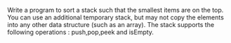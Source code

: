Write a program to sort a stack such that the smallest items are on the top.
You can use an additional temporary stack, but may not copy the elements into any other
data structure (such as an array).
The stack supports the following operations : push,pop,peek and isEmpty.